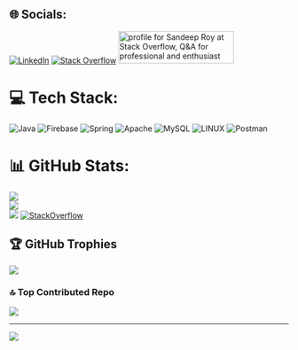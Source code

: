 
## 🌐 Socials:
[![LinkedIn](https://img.shields.io/badge/LinkedIn-%230077B5.svg?logo=linkedin&logoColor=white)](https://linkedin.com/in/sandeep-roy-403a78274) [![Stack Overflow](https://img.shields.io/badge/-Stackoverflow-FE7A16?logo=stack-overflow&logoColor=white)](https://stackoverflow.com/users/4407572)
<a href="https://stackoverflow.com/users/4407572/sandeep-roy"><img src="https://stackoverflow.com/users/flair/4407572.png" width="208" height="58" alt="profile for Sandeep Roy at Stack Overflow, Q&amp;A for professional and enthusiast programmers" title="profile for Sandeep Roy at Stack Overflow, Q&amp;A for professional and enthusiast programmers"></a>
# 💻 Tech Stack:
![Java](https://img.shields.io/badge/java-%23ED8B00.svg?style=for-the-badge&logo=java&logoColor=white) ![Firebase](https://img.shields.io/badge/firebase-%23039BE5.svg?style=for-the-badge&logo=firebase) ![Spring](https://img.shields.io/badge/spring-%236DB33F.svg?style=for-the-badge&logo=spring&logoColor=white) ![Apache](https://img.shields.io/badge/apache-%23D42029.svg?style=for-the-badge&logo=apache&logoColor=white) ![MySQL](https://img.shields.io/badge/mysql-%2300f.svg?style=for-the-badge&logo=mysql&logoColor=white) ![LINUX](https://img.shields.io/badge/Linux-FCC624?style=for-the-badge&logo=linux&logoColor=black) ![Postman](https://img.shields.io/badge/Postman-FF6C37?style=for-the-badge&logo=postman&logoColor=white)
# 📊 GitHub Stats:
![](https://github-readme-stats.vercel.app/api?username=sandeepRoy&theme=default&hide_border=false&include_all_commits=true&count_private=true)<br/>
![](https://github-readme-streak-stats.herokuapp.com/?user=sandeepRoy&theme=default&hide_border=false)<br/>
![](https://github-readme-stats.vercel.app/api/top-langs/?username=sandeepRoy&theme=default&hide_border=false&include_all_commits=true&count_private=true&layout=compact)
<a href="https://stackoverflow.com/users/10249156/wasitshafi" target="_blank">
<img alt="StackOverflow"
src="https://stackoverflow-badge.vercel.app/?userID=4407572" />
</a>

## 🏆 GitHub Trophies
![](https://github-profile-trophy.vercel.app/?username=sandeepRoy&theme=flat&no-frame=false&no-bg=false&margin-w=4)

### 🔝 Top Contributed Repo
![](https://github-contributor-stats.vercel.app/api?username=sandeepRoy&limit=5&theme=flat&combine_all_yearly_contributions=true)

---
[![](https://visitcount.itsvg.in/api?id=sandeepRoy&icon=1&color=1)](https://visitcount.itsvg.in)
